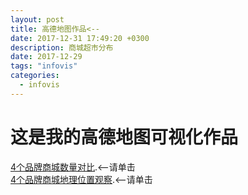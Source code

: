 ```yaml
---
layout: post
title: 高德地图作品<--
date: 2017-12-31 17:49:20 +0300
description: 商城超市分布
date: 2017-12-29
tags: "infovis"
categories:
  - infovis
---
```

# 这是我的高德地图可视化作品

[4个品牌商城数量对比](https://public.tableau.com/views/tableau_119/2?:embed=y&:display_count=yes).<--请单击  
[4个品牌商城地理位置观察](https://public.tableau.com/views/tableau_119/1?:embed=y&:display_count=yes).<--请单击
